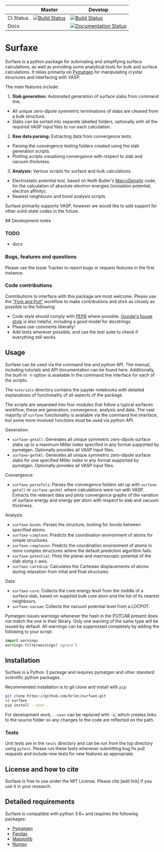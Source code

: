 |         | Master | Develop |
|---------|--------|---------|
|CI Status| [![Build Status](https://travis-ci.com/SMTG-UCL/surfaxe.svg?branch=master)](https://travis-ci.com/SMTG-UCL/surfaxe) | [![Build Status](https://travis-ci.com/SMTG-UCL/surfaxe.svg?branch=develop)](https://travis-ci.com/SMTG-UCL/surfaxe)   |
| Docs    | | [![Documentation Status](https://readthedocs.org/projects/surfaxe/badge/?version=latest)](https://surfaxe.readthedocs.io/en/latest/?badge=latest) |

# Surfaxe

Surfaxe is a python package for automating and simplifying surface calculations, as well as providing some analytical tools for bulk and surface calculations. It relies primarily on [Pymatgen](pymatgen.org) for manipulating crystal structures and interfacing with VASP.

The main features include:

1. **Slab generation:** Automated generation of surface slabs from command line.

  * All unique zero-dipole symmetric terminations of slabs are cleaved from a bulk structure.
  * Slabs can be sorted into separate labelled folders, optionally with all the required VASP input files to run each calculation.

2. **Raw data parsing:** Extracting data from convergence tests.

  * Parsing the convergence testing folders created using the slab generation scripts.
  * Plotting scripts visualising convergence with respect to slab and vacuum thickness.

3. **Analysis:** Various scripts for surface and bulk calculations.

  * Electrostatic potential tool, based on Keith Butler's [MacroDensity](https://github.com/WMD-group/MacroDensity) code, for the calculation of absolute electron energies (ionisation potential, electron affinity).
  * Nearest neighbours and bond analysis scripts.

Surfaxe primarily supports VASP, however we would like to add support for other solid-state codes in the future.

## Development notes

### TODO 

* docs

### Bugs, features and questions

Please use the Issue Tracker to report bugs or request features in the first instance.

### Code contributions

Contributions to interface with this package are most welcome. Please use the ["Fork and Pull"](https://guides.github.com/activities/forking/) workflow to make contributions and stick as closely as possible to the following:

* Code style should comply with [PEP8](http://www.python.org/dev/peps/pep-0008) where possible. [Google's house style](https://google.github.io/styleguide/pyguide.html)
is also helpful, including a good model for docstrings.
* Please use comments liberally!
* Add tests wherever possible, and use the test suite to check if everything still works.

## Usage

Surfaxe can be used via the command line and python API. The manual, including tutorials and API documentation can be found here. Additionally, the built-in `-h` option is available in the command line interface for each of the scripts.

The `tutorials` directory contains the jupyter notebooks with detailed explanations of functionality of all aspects of the package.

The scripts are separated into four modules that follow a typical surfaces workflow; these are generation, convergence, analysis and data. The vast majority of `surfaxe` functionality is available via the command line interface, but some more involved functions must be used via python API.

Generation:

* `surfaxe-getall`: Generates all unique symmetric zero-dipole surface slabs up to a maximum Miller index specified in any format supported by pymatgen. Optionally provides all VASP input files.
* `surfaxe-gethkl`: Generates all unique symmetric zero-dipole surface slabs for one specified Miller index in any format supported by pymatgen. Optionally provides all VASP input files.

Convergence:

* `surfaxe-parsefols`: Parses the convergence folders set up with `surfaxe-getall` or `surfaxe-gethkl` where calculations were run with VASP. Extracts the relevant data and plots convergence graphs of the variation of surface energy and energy per atom with respect to slab and vacuum thickness.

Analysis:

* `surfaxe-bonds`: Parses the structure, looking for bonds between specified atoms.
* `surfaxe-simplenn`: Predicts the coordination environment of atoms for simple structures.
* `surfaxe-complexnn`: Predcts the coordination environment of atoms in more complex structures where the default prediction algorithm fails.
* `surfaxe-potential`: Plots the planar and macroscopic potential of the slab along c-axis.
* `surfaxe-cartdisp`: Calculates the Cartesian displacements of atoms during relaxation from intial and final structures.

Data:

* `surfaxe-core`: Collects the core energy level from the middle of a surface slab, based on supplied bulk core atom and the list of its nearest neighbours.
* `surfaxe-vacuum`: Collects the vacuum potential level from a LOCPOT.

Pymatgen issues warnings whenever the hash in the POTCAR present does not match the one in their library. Only one warning of the same type will be issued by default. All warnings can be suppressed completely by adding the following to your script:

```python
import warnings
warnings.filterwarnings('ignore')
```

## Installation

Surfaxe is a Python 3 package and requires pymatgen and other standard scientific python packages.

Recommended installation is to git clone and install with `pip`:

```sh
git clone https://github.com/brlec/surfaxe.git
cd surfaxe
pip install --user .
```

 For development work, `--user` can be replaced with `-e`, which creates links to the source folder so any changes to the code are reflected on the path.

### Tests

Unit tests are in the `tests` directory and can be run from the top directory using `pytest`. Please run these tests whenever submitting bug fix pull requests and include new tests for new features as appropriate.

## License and how to cite

Surfaxe is free to use under the MIT License. Please cite [add link] if you use it in your research.

## Detailed requirements

Surfaxe is compatible with python 3.6+ and requires the following packages:

* [Pymatgen](https://pymatgen.org/)
* [Pandas](https://pandas.pydata.org/)
* [Matplotlib](https://matplotlib.org/)
* [Numpy](https://numpy.org/)

